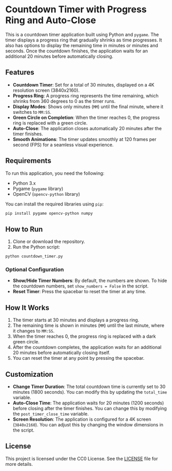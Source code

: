 
# Countdown Timer with Progress Ring and Auto-Close

This is a countdown timer application built using Python and `pygame`. The timer displays a progress ring that gradually shrinks as time progresses. It also has options to display the remaining time in minutes or minutes and seconds. Once the countdown finishes, the application waits for an additional 20 minutes before automatically closing.

## Features

- **Countdown Timer**: Set for a total of 30 minutes, displayed on a 4K resolution screen (3840x2160).
- **Progress Ring**: A progress ring represents the time remaining, which shrinks from 360 degrees to 0 as the timer runs.
- **Display Modes**: Shows only minutes (`MM`) until the final minute, where it switches to `MM:SS`.
- **Green Circle on Completion**: When the timer reaches 0, the progress ring is replaced with a green circle.
- **Auto-Close**: The application closes automatically 20 minutes after the timer finishes.
- **Smooth Animations**: The timer updates smoothly at 120 frames per second (FPS) for a seamless visual experience.

## Requirements

To run this application, you need the following:
- Python 3.x
- Pygame (`pygame` library)
- OpenCV (`opencv-python` library)
  
You can install the required libraries using `pip`:

```bash
pip install pygame opencv-python numpy
```

## How to Run

1. Clone or download the repository.
2. Run the Python script:

```bash
python countdown_timer.py
```

### Optional Configuration

- **Show/Hide Timer Numbers**: By default, the numbers are shown. To hide the countdown numbers, set `show_numbers = False` in the script.
- **Reset Timer**: Press the spacebar to reset the timer at any time.

## How It Works

1. The timer starts at 30 minutes and displays a progress ring.
2. The remaining time is shown in minutes (`MM`) until the last minute, where it changes to `MM:SS`.
3. When the timer reaches 0, the progress ring is replaced with a dark green circle.
4. After the countdown completes, the application waits for an additional 20 minutes before automatically closing itself.
5. You can reset the timer at any point by pressing the spacebar.

## Customization

- **Change Timer Duration**: The total countdown time is currently set to 30 minutes (1800 seconds). You can modify this by updating the `total_time` variable.
- **Auto-Close Time**: The application waits for 20 minutes (1200 seconds) before closing after the timer finishes. You can change this by modifying the `post_timer_close_time` variable.
- **Screen Resolution**: The application is configured for a 4K screen (`3840x2160`). You can adjust this by changing the window dimensions in the script.

## License

This project is licensed under the CC0 License. See the [LICENSE](LICENSE) file for more details.
